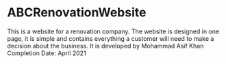 # ABCRenovationWebsite
This is a website for a renovation company. 
The website is designed in one page, it is simple and contains everything a customer will need to make a decision about the business. 
It is developed by Mohammad Asif Khan 
Completion Date: April 2021
